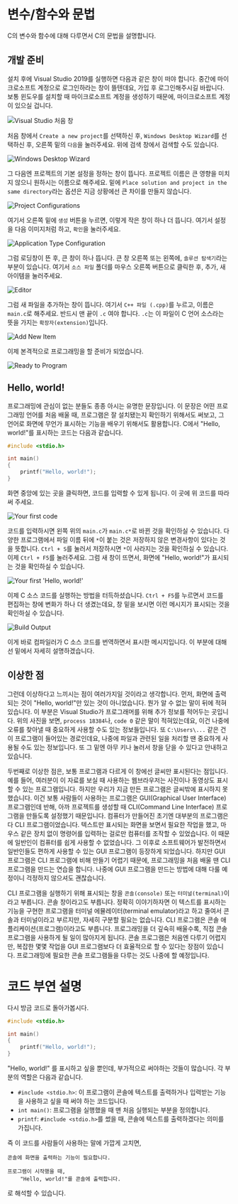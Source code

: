 # 변수/함수와 문법

C의 변수와 함수에 대해 다루면서 C의 문법을 설명합니다.

## 개발 준비

설치 후에 Visual Studio 2019를 실행하면 다음과 같은 창이 떠야 합니다. 중간에 마이크로소프트 계정으로 로그인하라는 창이 뜰텐데요, 가입 후 로그인해주시길 바랍니다. 보통 윈도우를 설치할 때 마이크로소프트 계정을 생성하기 때문에, 마이크로소프트 계정이 있으실 겁니다.

![Visual Studio 처음 창](img/1.png "Visual Studio 처음 창")

처음 창에서 `Create a new project`를 선택하신 후, `Windows Desktop Wizard`를 선택하신 후, 오른쪽 밑의 `다음`을 눌러주세요. 위에 검색 창에서 검색할 수도 있습니다.

![Windows Desktop Wizard](img/2.png "Windows Desktop Wizard")

그 다음엔 프로젝트의 기본 설정을 정하는 창이 뜹니다. 프로젝트 이름은 큰 영향을 미치지 않으니 원하시는 이름으로 해주세요. 밑에 `Place solution and project in the same directory`라는 옵션은 지금 상황에선 큰 차이를 만들지 않습니다.

![Project Configurations](img/3.png "Project Configurations")

여기서 오른쪽 밑에 `생성` 버튼을 누르면, 이렇게 작은 창이 하나 더 뜹니다. 여기서 설정을 다음 이미지처럼 하고, `확인`을 눌러주세요.

![Application Type Configuration](img/4.png "Application Type Configuration")

그럼 로딩창이 뜬 후, 큰 창이 하나 뜹니다. 큰 창 오른쪽 또는 왼쪽에, `솔루션 탐색기`라는 부분이 있습니다. 여기서 `소스 파일` 폴더를 마우스 오른쪽 버튼으로 클릭한 후, 추가, 새 아이템을 눌러주세요.

![Editor](img/5.png "Editor")

그럼 새 파일을 추가하는 창이 뜹니다. 여기서 `C++ 파일 (.cpp)`를 누르고, 이름은 `main.c`로 해주세요. 반드시 맨 끝이 `.c` 여야 합니다. `.c`는 이 파일이 C 언어 소스라는 뜻을 가지는 `확장자(extension)`입니다.

![Add New Item](img/6.png "Add New Item")

이제 본격적으로 프로그래밍을 할 준비가 되었습니다.

![Ready to Program](img/7.png "Ready to Program")

## Hello, world!

프로그래밍에 관심이 없는 분들도 종종 아시는 유명한 문장입니다. 이 문장은 어떤 프로그래밍 언어를 처음 배울 때, 프로그램은 잘 설치됐는지 확인하기 위해서도 써보고, 그 언어로 화면에 무언가 표시하는 기능을 배우기 위해서도 활용합니다. C에서 "Hello, world!"를 표시하는 코드는 다음과 같습니다.
```c
#include <stdio.h>

int main()
{
    printf("Hello, world!");
}
```
화면 중앙에 있는 곳을 클릭하면, 코드를 입력할 수 있게 됩니다. 이 곳에 위 코드를 따라 써 주세요.

![Your first code](img/8.png "Your first code")

코드를 입력하시면 왼쪽 위의 `main.c`가 `main.c*`로 바뀐 것을 확인하실 수 있습니다. 다양한 프로그램에서 파일 이름 뒤에 `*`이 붙는 것은 저장하지 않은 변경사항이 있다는 것을 뜻합니다. `Ctrl + S`를 눌러서 저장하시면 `*`이 사라지는 것을 확인하실 수 있습니다. 이제 `Ctrl + F5`를 눌러주세요. 그럼 새 창이 뜨면서, 화면에 "Hello, world!"가 표시되는 것을 확인하실 수 있습니다.

![Your first 'Hello, world!'](img/9.png "Your first 'Hello, world!'")

이제 C 소스 코드를 실행하는 방법을 터득하셨습니다. `Ctrl + F5`를 누르면서 코드를 편집하는 창에 변화가 하나 더 생겼는데요, 창 밑을 보시면 이런 메시지가 표시되는 것을 확인하실 수 있습니다.

![Build Output](img/10.png "Build output")

이게 바로 컴파일러가 C 소스 코드를 번역하면서 표시한 메시지입니다. 이 부분에 대해선 밑에서 자세히 설명하겠습니다.

## 이상한 점

그런데 이상하다고 느끼시는 점이 여러가지일 것이라고 생각합니다. 먼저, 화면에 출력되는 것이 "Hello, world!"만 있는 것이 아니었습니다. 뭔가 알 수 없는 말이 뒤에 적혀있습니다. 이 부분은 Visual Studio가 프로그래머를 위해 추가 정보를 적어두는 곳입니다. 위의 사진을 보면, `process 18384`나, `code 0` 같은 말이 적혀있는데요, 이건 나중에 오류를 찾아낼 때 중요하게 사용할 수도 있는 정보들입니다. 또 `C:\Users\...` 같은 건 이 프로그램이 들어있는 경로인데요, 나중에 파일과 관련된 일을 처리할 땐 중요하게 사용될 수도 있는 정보입니다. 또 그 밑엔 아무 키나 눌러서 창을 닫을 수 있다고 안내하고 있습니다.

두번째로 이상한 점은, 보통 프로그램과 다르게 이 창에선 글씨만 표시된다는 점입니다. 예를 들어, 여러분이 이 자료를 보실 때 사용하는 웹브라우저는 사진이나 동영상도 표시할 수 있는 프로그램입니다. 하지만 우리가 지금 만든 프로그램은 글씨밖에 표시하지 못했습니다. 이건 보통 사람들이 사용하는 프로그램은 GUI(Graphical User Interface) 프로그램인데 반해, 아까 프로젝트를 생성할 때 CLI(Command Line Interface) 프로그램을 만들도록 설정했기 때문입니다. 컴퓨터가 만들어진 초기엔 대부분의 프로그램은 다 CLI 프로그램이었습니다. 텍스트만 표시되는 화면을 보면서 필요한 작업을 했고, 마우스 같은 장치 없이 명령어를 입력하는 걸로만 컴퓨터를 조작할 수 있었습니다. 이 때문에 일반인이 컴퓨터를 쉽게 사용할 수 없었습니다. 그 이후로 소프트웨어가 발전하면서 일반인들도 편하게 사용할 수 있는 GUI 프로그램이 등장하게 되었습니다. 하지만 GUI 프로그램은 CLI 프로그램에 비해 만들기 어렵기 때문에, 프로그래밍을 처음 배울 땐 CLI 프로그램을 만드는 연습을 합니다. 나중에 GUI 프로그램을 만드는 방법에 대해 다룰 예정이니 걱정하지 않으셔도 괜찮습니다.

CLI 프로그램을 실행하기 위해 표시되는 창을 `콘솔(console)` 또는 `터미널(terminal)`이라고 부릅니다. 콘솔 창이라고도 부릅니다. 정확히 이야기하자면 이 텍스트를 표시하는 기능을 구현한 프로그램을 터미널 에뮬레이터(terminal emulator)라고 하고 줄여서 콘솔과 터미널이라고 부르지만, 자세히 구분할 필요는 없습니다. CLI 프로그램은 콘솔 애플리케이션(프로그램)이라고도 부릅니다. 프로그래밍을 더 깊숙히 배울수록, 직접 콘솔 프로그램을 사용하게 될 일이 많아지게 됩니다. 콘솔 프로그램은 처음엔 다루기 어렵지만, 복잡한 몇몇 작업을 GUI 프로그램보다 더 효율적으로 할 수 있다는 장점이 있습니다. 프로그래밍에 필요한 콘솔 프로그램들을 다루는 것도 나중에 할 예정입니다.

# 코드 부연 설명

다시 방금 코드로 돌아가봅시다.
```c
#include <stdio.h>

int main()
{
    printf("Hello, world!");
}
```
"Hello, world!" 를 표시하고 싶을 뿐인데, 부가적으로 써야하는 것들이 많습니다. 각 부분의 역할은 다음과 같습니다.

* `#include <stdio.h>`: 이 프로그램이 콘솔에 텍스트를 출력하거나 입력받는 기능을 사용하고 싶을 때 써야 하는 코드입니다.
* `int main()`: 프로그램을 실행했을 때 맨 처음 실행되는 부분을 정의합니다.
* `printf`: `#include <stdio.h>`를 썼을 때, 콘솔에 텍스트를 출력하겠다는 의미를 가집니다.

즉 이 코드를 사람들이 사용하는 말에 가깝게 고치면,

```
콘솔에 화면을 출력하는 기능이 필요합니다.

프로그램이 시작했을 때,
    "Hello, world!"를 콘솔에 출력합니다.
```

로 해석할 수 있습니다.